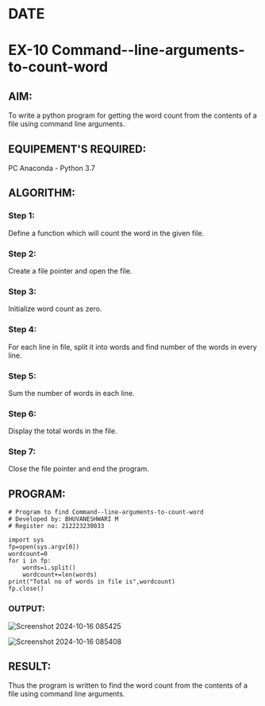 # DATE
# EX-10 Command--line-arguments-to-count-word
## AIM:
To write a python program for getting the word count from the contents of a file using command line arguments.
## EQUIPEMENT'S REQUIRED: 
PC
Anaconda - Python 3.7
## ALGORITHM: 
### Step 1:
Define a function which will count the word in the given file.
### Step 2:
Create a file pointer and open the file.
### Step 3:
Initialize word count as zero.
### Step 4:
For each line in file, split it into words and find number of the words in every line.
### Step 5:
Sum the number of words in each line.
### Step 6:
Display the total words in the file.
### Step 7:
Close the file pointer and end the program. 

## PROGRAM:
```
# Program to find Command--line-arguments-to-count-word
# Developed by: BHUVANESHWARI M
# Register no: 212223230033

import sys
fp=open(sys.argv[0])
wordcount=0
for i in fp:
    words=i.split()
    wordcount+=len(words)
print("Total no of words in file is",wordcount)
fp.close()

```
### OUTPUT:

![Screenshot 2024-10-16 085425](https://github.com/user-attachments/assets/852f8e8f-5ac6-464f-8866-db779b30237f)

![Screenshot 2024-10-16 085408](https://github.com/user-attachments/assets/792e6b1f-e889-4342-bd3e-58ba9b25eca8)

## RESULT:
Thus the program is written to find the word count from the contents of a file using command line arguments.
